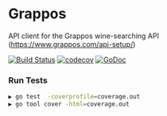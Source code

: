 # Grappos

API client for the Grappos wine-searching API (https://www.grappos.com/api-setup/)

[![Build Status](https://travis-ci.org/adamo57/grappos.svg?branch=master)](https://travis-ci.org/adamo57/grappos)
[![codecov](https://codecov.io/gh/adamo57/grappos/branch/master/graph/badge.svg)](https://codecov.io/gh/adamo57/grappos)
[![GoDoc](https://godoc.org/github.com/adamo57/grappos?status.svg)](https://godoc.org/github.com/adamo57/grappos)

### Run Tests
```bash
▶ go test  -coverprofile=coverage.out
▶ go tool cover -html=coverage.out
```
